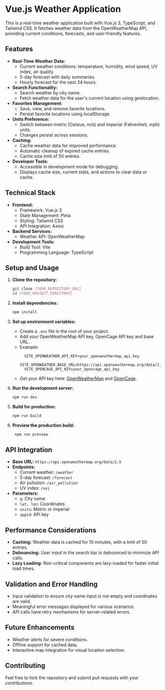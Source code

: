 # Vue.js Weather Application

This is a real-time weather application built with Vue.js 3, TypeScript, and Tailwind CSS. It fetches weather data from the OpenWeatherMap API, providing current conditions, forecasts, and user-friendly features.

## Features

- **Real-Time Weather Data:**
    - Current weather conditions: temperature, humidity, wind speed, UV index, air quality.
    - 5-day forecast with daily summaries.
    - Hourly forecast for the next 24 hours.
- **Search Functionality:**
    - Search weather by city name.
    - Fetch weather data for the user's current location using geolocation.
- **Favorites Management:**
    - Save, view, and remove favorite locations.
    - Persist favorite locations using localStorage.
- **Units Preference:**
    - Switch between metric (Celsius, m/s) and imperial (Fahrenheit, mph) units.
    - Changes persist across sessions.
- **Caching:**
    - Cache weather data for improved performance.
    - Automatic cleanup of expired cache entries.
    - Cache size limit of 50 entries.
- **Developer Tools:**
    - Accessible in development mode for debugging.
    - Displays cache size, current state, and actions to clear data or cache.

## Technical Stack

- **Frontend:**
    - Framework: Vue.js 3
    - State Management: Pinia
    - Styling: Tailwind CSS
    - API Integration: Axios
- **Backend Services:**
    - Weather API: OpenWeatherMap
- **Development Tools:**
    - Build Tool: Vite
    - Programming Language: TypeScript

## Setup and Usage

1.  **Clone the repository:**

    ```bash
    git clone [YOUR_REPOSITORY_URL]
    cd [YOUR_PROJECT_DIRECTORY]
    ```
2.  **Install dependencies:**

    ```bash
    npm install
    ```
3.  **Set up environment variables:**
    - Create a `.env` file in the root of your project.
    - Add your OpenWeatherMap API key, OpenCage API key and base URL.
     - Example:
        ```
          VITE_OPENWEATHER_API_KEY=your_openweathermap_api_key
          VITE_OPENWEATHER_BASE_URL=https://api.openweathermap.org/data/2.5
          VITE_OPENCAGE_API_KEY=your_opencage_api_key
        ```
    - Get your API key here: [OpenWeatherMap](https://openweathermap.org/api) and  [OpenCage](https://opencagedata.com/).
4.  **Run the development server:**

    ```bash
    npm run dev
    ```
5.  **Build for production:**

    ```bash
    npm run build
    ```
6.  **Preview the production build:**

    ```bash
     npm run preview
    ```

## API Integration

- **Base URL:** `https://api.openweathermap.org/data/2.5`
- **Endpoints:**
    - Current weather: `/weather`
    - 5-day forecast: `/forecast`
    - Air pollution: `/air_pollution`
    - UV index: `/uvi`
- **Parameters:**
    - `q`: City name
    - `lat, lon`: Coordinates
    - `units`: Metric or imperial
    - `appid`: API key

## Performance Considerations

- **Caching:** Weather data is cached for 10 minutes, with a limit of 50 entries.
- **Debouncing:** User input in the search bar is debounced to minimize API calls.
- **Lazy Loading:** Non-critical components are lazy-loaded for faster initial load times.

## Validation and Error Handling

- Input validation to ensure city name input is not empty and coordinates are valid.
- Meaningful error messages displayed for various scenarios.
- API calls have retry mechanisms for server-related errors.

## Future Enhancements

- Weather alerts for severe conditions.
- Offline support for cached data.
- Interactive map integration for visual location selection.

## Contributing

Feel free to fork the repository and submit pull requests with your contributions.
